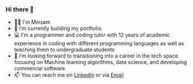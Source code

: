 ### Hi there 👋

- 👨‍💻 I'm Meisam
- 🔭 I’m currently building my portfoilio
- 💻 I'm a programmer and coding tutor with 12 years of academic experience in coding with different programming languages as well as teaching them to undergraduate students
- 👯 I’m looking forward to transitioning into a career in the tech space focusing on Machine learning algorithms, data science, and developing commercial software 
- 📫 You can reach me on [LinkedIn](https://linkedin.com/in/mtarabkhah) or via [Email](mailto:m.tarabkhah@gmail.com)


<!--
**mtarabkhah/mtarabkhah** is a ✨ _special_ ✨ repository because its `README.md` (this file) appears on your GitHub profile.

Here are some ideas to get you started:

- 🔭 I’m currently working on ...
- 🌱 I’m currently learning ...
- 👯 I’m looking to collaborate on ...
- 🤔 I’m looking for help with ...
- 💬 Ask me about ...
- 📫 How to reach me: ...
- 😄 Pronouns: ...
- ⚡ Fun fact: ...
-->
